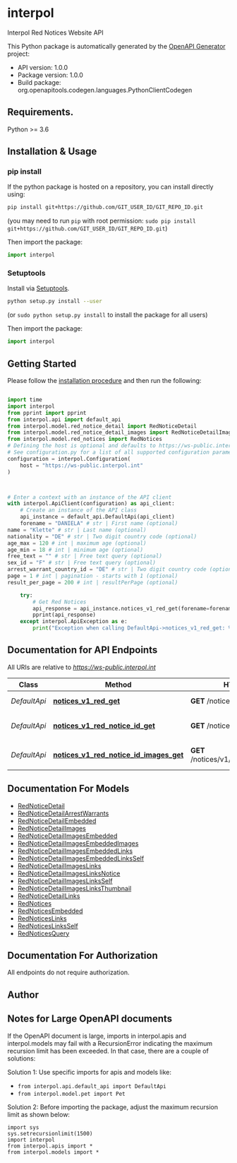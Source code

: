 # interpol
Interpol Red Notices Website API

This Python package is automatically generated by the [OpenAPI Generator](https://openapi-generator.tech) project:

- API version: 1.0.0
- Package version: 1.0.0
- Build package: org.openapitools.codegen.languages.PythonClientCodegen

## Requirements.

Python >= 3.6

## Installation & Usage
### pip install

If the python package is hosted on a repository, you can install directly using:

```sh
pip install git+https://github.com/GIT_USER_ID/GIT_REPO_ID.git
```
(you may need to run `pip` with root permission: `sudo pip install git+https://github.com/GIT_USER_ID/GIT_REPO_ID.git`)

Then import the package:
```python
import interpol
```

### Setuptools

Install via [Setuptools](http://pypi.python.org/pypi/setuptools).

```sh
python setup.py install --user
```
(or `sudo python setup.py install` to install the package for all users)

Then import the package:
```python
import interpol
```

## Getting Started

Please follow the [installation procedure](#installation--usage) and then run the following:

```python

import time
import interpol
from pprint import pprint
from interpol.api import default_api
from interpol.model.red_notice_detail import RedNoticeDetail
from interpol.model.red_notice_detail_images import RedNoticeDetailImages
from interpol.model.red_notices import RedNotices
# Defining the host is optional and defaults to https://ws-public.interpol.int
# See configuration.py for a list of all supported configuration parameters.
configuration = interpol.Configuration(
    host = "https://ws-public.interpol.int"
)



# Enter a context with an instance of the API client
with interpol.ApiClient(configuration) as api_client:
    # Create an instance of the API class
    api_instance = default_api.DefaultApi(api_client)
    forename = "DANIELA" # str | First name (optional)
name = "Klette" # str | Last name (optional)
nationality = "DE" # str | Two digit country code (optional)
age_max = 120 # int | maximum age (optional)
age_min = 18 # int | minimum age (optional)
free_text = "" # str | Free text query (optional)
sex_id = "F" # str | Free text query (optional)
arrest_warrant_country_id = "DE" # str | Two digit country code (optional)
page = 1 # int | pagination - starts with 1 (optional)
result_per_page = 200 # int | resultPerPage (optional)

    try:
        # Get Red Notices
        api_response = api_instance.notices_v1_red_get(forename=forename, name=name, nationality=nationality, age_max=age_max, age_min=age_min, free_text=free_text, sex_id=sex_id, arrest_warrant_country_id=arrest_warrant_country_id, page=page, result_per_page=result_per_page)
        pprint(api_response)
    except interpol.ApiException as e:
        print("Exception when calling DefaultApi->notices_v1_red_get: %s\n" % e)
```

## Documentation for API Endpoints

All URIs are relative to *https://ws-public.interpol.int*

Class | Method | HTTP request | Description
------------ | ------------- | ------------- | -------------
*DefaultApi* | [**notices_v1_red_get**](docs/DefaultApi.md#notices_v1_red_get) | **GET** /notices/v1/red | Get Red Notices
*DefaultApi* | [**notices_v1_red_notice_id_get**](docs/DefaultApi.md#notices_v1_red_notice_id_get) | **GET** /notices/v1/red/{noticeID} | Get Red Notice Details
*DefaultApi* | [**notices_v1_red_notice_id_images_get**](docs/DefaultApi.md#notices_v1_red_notice_id_images_get) | **GET** /notices/v1/red/{noticeID}/images | Get Red Notice Images


## Documentation For Models

 - [RedNoticeDetail](docs/RedNoticeDetail.md)
 - [RedNoticeDetailArrestWarrants](docs/RedNoticeDetailArrestWarrants.md)
 - [RedNoticeDetailEmbedded](docs/RedNoticeDetailEmbedded.md)
 - [RedNoticeDetailImages](docs/RedNoticeDetailImages.md)
 - [RedNoticeDetailImagesEmbedded](docs/RedNoticeDetailImagesEmbedded.md)
 - [RedNoticeDetailImagesEmbeddedImages](docs/RedNoticeDetailImagesEmbeddedImages.md)
 - [RedNoticeDetailImagesEmbeddedLinks](docs/RedNoticeDetailImagesEmbeddedLinks.md)
 - [RedNoticeDetailImagesEmbeddedLinksSelf](docs/RedNoticeDetailImagesEmbeddedLinksSelf.md)
 - [RedNoticeDetailImagesLinks](docs/RedNoticeDetailImagesLinks.md)
 - [RedNoticeDetailImagesLinksNotice](docs/RedNoticeDetailImagesLinksNotice.md)
 - [RedNoticeDetailImagesLinksSelf](docs/RedNoticeDetailImagesLinksSelf.md)
 - [RedNoticeDetailImagesLinksThumbnail](docs/RedNoticeDetailImagesLinksThumbnail.md)
 - [RedNoticeDetailLinks](docs/RedNoticeDetailLinks.md)
 - [RedNotices](docs/RedNotices.md)
 - [RedNoticesEmbedded](docs/RedNoticesEmbedded.md)
 - [RedNoticesLinks](docs/RedNoticesLinks.md)
 - [RedNoticesLinksSelf](docs/RedNoticesLinksSelf.md)
 - [RedNoticesQuery](docs/RedNoticesQuery.md)


## Documentation For Authorization

 All endpoints do not require authorization.

## Author




## Notes for Large OpenAPI documents
If the OpenAPI document is large, imports in interpol.apis and interpol.models may fail with a
RecursionError indicating the maximum recursion limit has been exceeded. In that case, there are a couple of solutions:

Solution 1:
Use specific imports for apis and models like:
- `from interpol.api.default_api import DefaultApi`
- `from interpol.model.pet import Pet`

Solution 2:
Before importing the package, adjust the maximum recursion limit as shown below:
```
import sys
sys.setrecursionlimit(1500)
import interpol
from interpol.apis import *
from interpol.models import *
```

